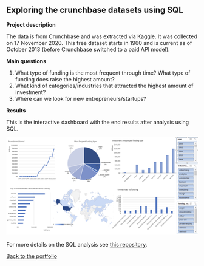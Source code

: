 ## Exploring the crunchbase datasets using SQL

**Project description**

The data is from Crunchbase and was extracted via Kaggle. It was collected on 17 November 2020.
This free dataset starts in 1960 and is current as of October 2013 (before Crunchbase switched to a paid API model).

**Main questions** 

1. What type of funding is the most frequent through time? What type of funding does raise the highest amount?
2. What kind of categories/industries that attracted the highest amount of investment?
3. Where can we look for new entrepreneurs/startups? 

**Results**

This is the interactive dashboard with the end results after analysis using SQL. 

![](images/Dashboard2.png)

For more details on the SQL analysis see [this repository](https://github.com/tuyenshares/exploring-crunchbase-sql).


[Back to the portfolio](https://tuyenshares.github.io/)
